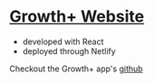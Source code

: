 # [Growth+ Website](https://arroseplus.netlify.app)

- developed with React
- deployed through Netlify

Checkout the Growth+ app's [github](https://github.com/ucfcs/GrowthPlus) 
